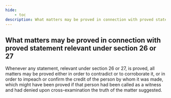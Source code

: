 ```yaml
---
hide:
    - toc
description: What matters may be proved in connection with proved statement relevant under section 26 or 27
---
```


## What matters may be proved in connection with proved statement relevant under section 26 or 27

Whenever any statement, relevant under section 26 or 27, is proved, all matters may be proved either in order to contradict or to corroborate it, or in order to impeach or confirm the credit of the person by whom it was made, which might have been proved if that person had been called as a witness and had denied upon cross-examination the truth of the matter suggested.
